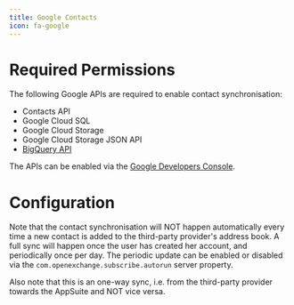 ```yaml
---
title: Google Contacts
icon: fa-google
---
```


# Required Permissions

The following Google APIs are required to enable contact synchronisation:

  * Contacts API
  * Google Cloud SQL
  * Google Cloud Storage
  * Google Cloud Storage JSON API
  * [BigQuery API](https://developers.google.com/identity/protocols/googlescopes#bigqueryv2)

The APIs can be enabled via the [Google Developers Console](https://console.developers.google.com/).

# Configuration

Note that the contact synchronisation will NOT happen automatically every time a new contact is added to the third-party provider's address book. A full sync will happen once the user has created her account, and periodically once per day. The periodic update can be enabled or disabled via the `com.openexchange.subscribe.autorun` server property.

Also note that this is an one-way sync, i.e. from the third-party provider towards the AppSuite and NOT vice versa.
